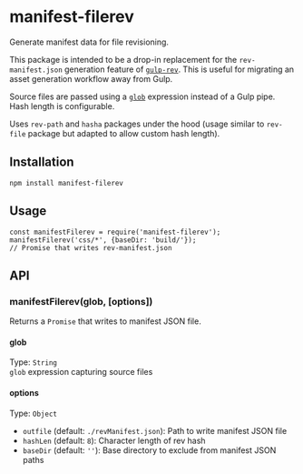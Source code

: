 # manifest-filerev
Generate manifest data for file revisioning.
  
This package is intended to be a drop-in replacement for the `rev-manifest.json` generation feature of [`gulp-rev`](https://www.npmjs.com/package/gulp-rev). This is useful for migrating an asset generation workflow away from Gulp. 

Source files are passed using a [`glob`](https://www.npmjs.com/package/glob) expression instead of a Gulp pipe. Hash length is configurable.
  
Uses `rev-path` and `hasha` packages under the hood (usage similar to `rev-file` package but adapted to allow custom hash length). 

## Installation
```
npm install manifest-filerev
```

## Usage
```
const manifestFilerev = require('manifest-filerev');
manifestFilerev('css/*', {baseDir: 'build/'});
// Promise that writes rev-manifest.json
```

## API
### manifestFilerev(glob, [options])
Returns a `Promise` that writes to manifest JSON file.  
#### glob
Type: `String`  
`glob` expression capturing source files
  
#### options  
Type: `Object` 
* `outfile` (default: `./revManifest.json`): Path to write manifest JSON file
* `hashLen` (default: `8`): Character length of rev hash
* `baseDir` (default: `''`): Base directory to exclude from manifest JSON paths

